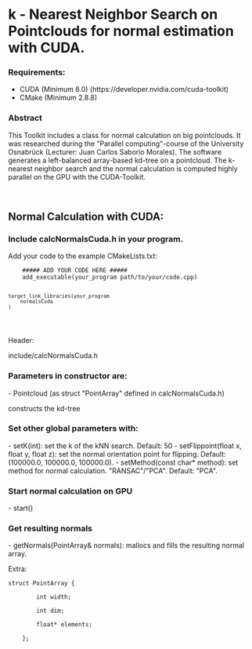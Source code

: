 <h1> k - Nearest Neighbor Search on Pointclouds for normal estimation with CUDA. </h1>

<h3>Requirements:</h3>
<ul>
<li> CUDA (Minimum 8.0) (https://developer.nvidia.com/cuda-toolkit) </li>
<li> CMake (Minimum 2.8.8) </li>
</ul>

<h3>Abstract</h3>
<p>
This Toolkit includes a class for normal calculation on big pointclouds. It was researched during the "Parallel computing"-course of the University Osnabrück (Lecturer: Juan Carlos Saborio Morales). The software generates a left-balanced array-based kd-tree on a pointcloud. The k-nearest neighbor search and the normal calculation is computed highly parallel on the GPU with the CUDA-Toolkit. 
</p>

<br>
<h2>Normal Calculation with CUDA:</h2>

<h3>Include calcNormalsCuda.h in your program. </h3>
<p>Add your code to the example CMakeLists.txt:</p>
<pre><code>    ##### ADD YOUR CODE HERE #####
    add_executable(your_program path/to/your/code.cpp)
    
    target_link_libraries(your_program
        normalsCuda
    )
</code></pre>

<p>Header:</p>
<p>include/calcNormalsCuda.h</p>


<h3>Parameters in constructor are:</h3>
- Pointcloud (as struct "PointArray" defined in calcNormalsCuda.h)
<p>constructs the kd-tree</p>


<h3>Set other global parameters with:</h3>
- setK(int): set the k of the kNN search. Default: 50
- setFlippoint(float x, float y, float z): set the normal orientation point for flipping. Default: (100000.0, 100000.0, 100000.0).
- setMethod(const char* method): set method for normal calculation. "RANSAC"/"PCA". Default: "PCA". 


<h3>Start normal calculation on GPU</h3>
- start()


<h3>Get resulting normals</h3>
- getNormals(PointArray& normals): mallocs and fills the resulting normal array.


<p>Extra:</p>
<pre><code>struct PointArray { <br>
        int width; <br>
        int dim; <br>
        float* elements; <br>
    };
</code></pre>





